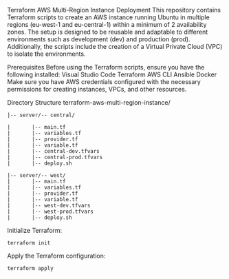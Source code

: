 Terraform AWS Multi-Region Instance Deployment
This repository contains Terraform scripts to create an AWS instance running Ubuntu in multiple regions (eu-west-1 and eu-central-1) within a minimum of 2 availability zones. The setup is designed to be reusable and adaptable to different environments such as development (dev) and production (prod). Additionally, the scripts include the creation of a Virtual Private Cloud (VPC) to isolate the environments.

Prerequisites
Before using the Terraform scripts, ensure you have the following installed:
Visual Studio Code
Terraform
AWS CLI
Ansible
Docker
Make sure you have AWS credentials configured with the necessary permissions for creating instances, VPCs, and other resources.

Directory Structure
terraform-aws-multi-region-instance/
```
|-- server/-- central/
```
```
|       |-- main.tf
|       |-- variables.tf
|       |-- provider.tf
|       |-- variable.tf
|       |-- central-dev.tfvars
|       |-- central-prod.tfvars
|       |-- deploy.sh
```

```
|-- server/-- west/
|       |-- main.tf
|       |-- variables.tf
|       |-- provider.tf
|       |-- variable.tf
|       |-- west-dev.tfvars
|       |-- west-prod.tfvars
|       |-- deploy.sh
````

Initialize Terraform:
```
terraform init
```
Apply the Terraform configuration:
```
terraform apply
```
